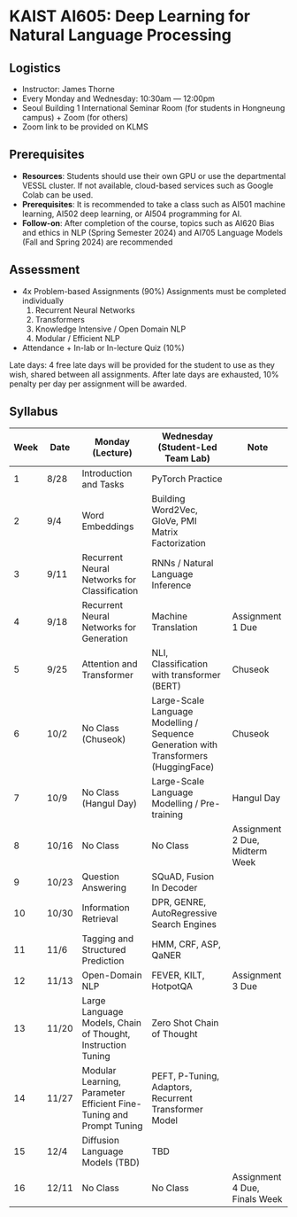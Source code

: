 # KAIST AI605: Deep Learning for Natural Language Processing

## Logistics
- Instructor: James Thorne
- Every Monday and Wednesday: 10:30am —  12:00pm
- Seoul Building 1 International Seminar Room 
(for students in Hongneung campus) + Zoom (for others)
- Zoom link to be provided on KLMS

## Prerequisites
- **Resources**: Students should use their own GPU or use the departmental VESSL cluster. If not available, cloud-based services such as Google Colab can be used.
- **Prerequisites**: It is recommended to take a class such as AI501 machine learning, AI502 deep learning, or  AI504 programming for AI.
- **Follow-on**: After completion of the course, topics such as AI620 Bias and ethics in NLP (Spring Semester 2024) and AI705 Language Models (Fall and Spring 2024) are recommended

## Assessment
- 4x Problem-based Assignments (90%) Assignments must be completed individually
  1. Recurrent Neural Networks
  2. Transformers
  3. Knowledge Intensive / Open Domain NLP
  4. Modular / Efficient NLP
- Attendance + In-lab or In-lecture Quiz (10%)

Late days: 4 free late days will be provided for the student to use as they wish, shared between all assignments. After late days are exhausted, 10% penalty per day per assignment will be awarded.

## Syllabus
| Week | Date | Monday (Lecture) | Wednesday (Student-Led Team Lab) | Note |
|------|------|------------------|----------------------------------|------|
| 1    | 8/28 | Introduction and Tasks | PyTorch Practice | |
| 2    | 9/4  | Word Embeddings | Building Word2Vec, GloVe, PMI Matrix Factorization | |
| 3    | 9/11 | Recurrent Neural Networks for Classification | RNNs / Natural Language Inference | |
| 4    | 9/18 | Recurrent Neural Networks for Generation | Machine Translation | Assignment 1 Due |
| 5    | 9/25 | Attention and Transformer | NLI, Classification with transformer (BERT) | Chuseok |
| 6    | 10/2 | No Class (Chuseok) | Large-Scale Language Modelling / Sequence Generation with Transformers (HuggingFace) | Chuseok |
| 7    | 10/9 | No Class (Hangul Day) | Large-Scale Language Modelling / Pre-training | Hangul Day |
| 8    | 10/16 | No Class | No Class | Assignment 2 Due, Midterm Week |
| 9    | 10/23 | Question Answering | SQuAD, Fusion In Decoder | |
| 10   | 10/30 | Information Retrieval | DPR, GENRE, AutoRegressive Search Engines | |
| 11   | 11/6  | Tagging and Structured Prediction | HMM, CRF, ASP, QaNER | |
| 12   | 11/13 | Open-Domain NLP | FEVER, KILT, HotpotQA | Assignment 3 Due |
| 13   | 11/20 | Large Language Models, Chain of Thought, Instruction Tuning | Zero Shot Chain of Thought | |
| 14   | 11/27 | Modular Learning, Parameter Efficient Fine-Tuning and Prompt Tuning | PEFT, P-Tuning, Adaptors, Recurrent Transformer Model | |
| 15   | 12/4  | Diffusion Language Models (TBD) | TBD | |
| 16   | 12/11 | No Class | No Class | Assignment 4 Due, Finals Week |
